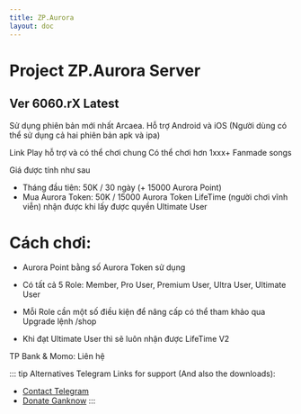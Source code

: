 ```yaml
---
title: ZP.Aurora
layout: doc
---
```


# Project ZP.Aurora Server

## Ver 6060.rX Latest

Sử dụng phiên bản mới nhất Arcaea.
Hỗ trợ Android và iOS (Người dùng có thể sử dụng cả hai phiên bản apk và ipa)

Link Play hỗ trợ và có thể chơi chung
Có thể chơi hơn 1xxx+ Fanmade songs

Giá được tính như sau

- Tháng đầu tiên: 50K / 30 ngày (+ 15000 Aurora Point)
- Mua Aurora Token: 50K / 15000 Aurora Token
  LifeTime (người chơi vĩnh viễn) nhận được khi lấy được quyền Ultimate User

# Cách chơi:

- Aurora Point bằng số Aurora Token sử dụng

- Có tất cả 5 Role: Member, Pro User, Premium User, Ultra User, Ultimate User

- Mỗi Role cần một số điều kiện để nâng cấp có thể tham khảo qua Upgrade lệnh /shop

- Khi đạt Ultimate User thì sẽ luôn nhận được LifeTime V2

TP Bank & Momo: Liên hệ

::: tip Alternatives
Telegram Links for support (And also the downloads):

- [Contact Telegram](https://t.me/Mikuchan_none)
- [Donate Ganknow](https://ganknow.com/massroileon?tab=membership)
  :::
